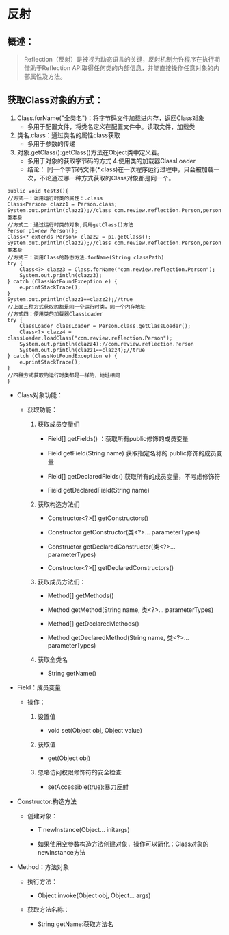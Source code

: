 # 反射

## 概述：
> Reflection（反射）是被视为动态语言的关键，反射机制允许程序在执行期借助于Reflection API取得任何类的内部信息，并能直接操作任意对象的内部属性及方法。 


## 获取Class对象的方式：
1. Class.forName("全类名")：将字节码文件加载进内存，返回Class对象
	* 多用于配置文件，将类名定义在配置文件中。读取文件，加载类
2. 类名.class：通过类名的属性class获取
	* 多用于参数的传递
3. 对象.getClass():getClass()方法在Object类中定义着。
	* 多用于对象的获取字节码的方式
4.使用类的加载器ClassLoader
	* 结论：
		同一个字节码文件(*.class)在一次程序运行过程中，只会被加载一次，不论通过哪一种方式获取的Class对象都是同一个。

```
public void test3(){
//方式一：调用运行时类的属性：.class
Class<Person> clazz1 = Person.class;
System.out.println(clazz1);//class com.review.reflection.Person,person类本身
//方式二：通过运行时类的对象,调用getClass()方法
Person p1=new Person();
Class<? extends Person> clazz2 = p1.getClass();
System.out.println(clazz2);//class com.review.reflection.Person,person类本身
//方式三：调用Class的静态方法.forName(String classPath)
try {
    Class<?> clazz3 = Class.forName("com.review.reflection.Person");
    System.out.println(clazz3);
} catch (ClassNotFoundException e) {
    e.printStackTrace();
}
System.out.println(clazz1==clazz2);//true
//上面三种方式获取的都是同一个运行时类，同一个内存地址
//方式四：使用类的加载器ClassLoader
try {
    ClassLoader classLoader = Person.class.getClassLoader();
    Class<?> clazz4 = classLoader.loadClass("com.review.reflection.Person");
    System.out.println(clazz4);//com.review.reflection.Person
    System.out.println(clazz1==clazz4);//true
} catch (ClassNotFoundException e) {
    e.printStackTrace();
}
//四种方式获取的运行时类都是一样的，地址相同
}
```
* Class对象功能：
	* 获取功能：
		1. 获取成员变量们
			* Field[] getFields() ：获取所有public修饰的成员变量
			* Field getField(String name)   获取指定名称的 public修饰的成员变量

			* Field[] getDeclaredFields()  获取所有的成员变量，不考虑修饰符
			* Field getDeclaredField(String name)  
		2. 获取构造方法们
			* Constructor<?>[] getConstructors()  
			* Constructor<T> getConstructor(类<?>... parameterTypes)  

			* Constructor<T> getDeclaredConstructor(类<?>... parameterTypes)  
			* Constructor<?>[] getDeclaredConstructors()  
		3. 获取成员方法们：
			* Method[] getMethods()  
			* Method getMethod(String name, 类<?>... parameterTypes)  

			* Method[] getDeclaredMethods()  
			* Method getDeclaredMethod(String name, 类<?>... parameterTypes)  

		4. 获取全类名	
			* String getName()  

	
* Field：成员变量
	* 操作：
		1. 设置值
			* void set(Object obj, Object value)  
		2. 获取值
			* get(Object obj) 

		3. 忽略访问权限修饰符的安全检查
			* setAccessible(true):暴力反射



* Constructor:构造方法
	* 创建对象：
		* T newInstance(Object... initargs)  

		* 如果使用空参数构造方法创建对象，操作可以简化：Class对象的newInstance方法


* Method：方法对象
	* 执行方法：
		* Object invoke(Object obj, Object... args)  

	* 获取方法名称：
		* String getName:获取方法名
